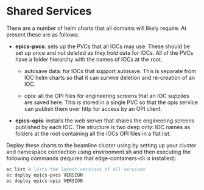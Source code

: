 Shared Services
===============

There are a number of helm charts that all domains will likely require. At present these are as follows:

- **epics-pvcs**: sets up the PVCs that all IOCs may use. These should be set up once and not deleted as they hold data for IOCs. All of the PVCs have a folder hierarchy with the names of IOCs at the root.

  - autosave data: for IOCs that support autosave. This is separate from IOC helm charts so that it can survive deletion and re-creation of an IOC.

  - opis: all the OPI files for engineering screens that an IOC supplies are saved here. This is stored in a single PVC so that the opis service can publish them over http for access by an OPI client.

- **epics-opis**: installs the web server that shares the engineering screens published by each IOC. The structure is two deep only: IOC names as folders at the root containing all the IOCs OPI files in a flat list.

Deploy these charts to the beamline cluster using by setting up your cluster and namespace connection using environment.sh and then executing the following commands (requires that edge-containers-cli is installed):

```bash
ec list # lists the latest versions of all services
ec deploy epics-pvcs VERSION
ec deploy epics-opis VERSION
```
